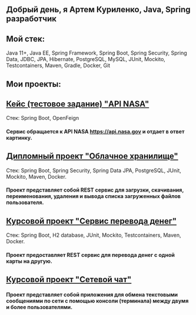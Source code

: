 ## Добрый день, я Артем Куриленко, Java, Spring разработчик

## Мой стек:
Java 11+, Java EE, Spring Framework, Spring Boot, Spring Security, Spring Data, JDBC, JPA, Hibernate, PostgreSQL, MySQL, JUnit, Mockito, Testcontainers, Maven, Gradle, Docker, Git
## Мои проекты:
## [Кейс (тестовое задание) "API NASA"](https://github.com/ArtJDev/rest_api_nasa)
Стек: Spring Boot, OpenFeign
#### Сервис обращается к API NASA https://api.nasa.gov и отдает в ответ картинку.
## [Дипломный проект "Облачное хранилище"](https://github.com/ArtJDev/CloudStorage)
Стек: Spring Boot, Spring Security, Spring Data JPA, PostgreSQL, JUnit, Mockito, Maven, Docker.
#### Проект представляет собой REST сервис для загрузки, скачивания, переименования, удаления и вывода списка загруженных файлов пользователя.
## [Курсовой проект "Сервис перевода денег"](https://github.com/ArtJDev/Transfer_Money_REST_API)
Стек: Spring Boot, H2 database, JUnit, Mockito, Testcontainers, Maven, Docker.
#### Проект предоставляет REST сервис для перевода денег с одной карты на другую.
## [Курсовой проект "Сетевой чат"](https://github.com/ArtJDev/OnlineChat)
#### Проект представляет собой приложения для обмена текстовыми сообщениями по сети с помощью консоли (терминала) между двумя и более пользователями.
